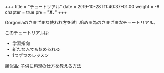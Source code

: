 +++
title = "チュートリアル"
date = 2019-10-28T11:40:37+01:00
weight = -8
chapter = true
pre = "<b>X. </b>"
+++

Gorgoniaのさまざまな使われ方を試し始める為のさまざまなチュートリアル。

このチュートリアルは:

* 学習指向
* 新たな人でも始められる
* 1つずつのレッスン

類似品: 子供に料理の仕方を教える方法
